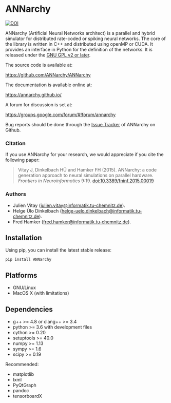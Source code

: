 # ANNarchy 

[![DOI](https://zenodo.org/badge/57382690.svg)](https://zenodo.org/badge/latestdoi/57382690)


ANNarchy (Artificial Neural Networks architect) is a parallel and hybrid simulator for distributed rate-coded or spiking neural networks. The core of the library is written in C++ and distributed using openMP or CUDA. It provides an interface in Python for the definition of the networks. It is released under the [GNU GPL v2 or later](http://www.gnu.org/licenses/gpl.html).

The source code is available at:

<https://github.com/ANNarchy/ANNarchy>

The documentation is available online at:

<https://annarchy.github.io/>

A forum for discussion is set at:

<https://groups.google.com/forum/#!forum/annarchy>

Bug reports should be done through the [Issue Tracker](https://github.com/ANNarchy/ANNarchy/issues) of ANNarchy on Github.

### Citation

If you use ANNarchy for your research, we would appreciate if you cite the following paper:

> Vitay J, Dinkelbach HÜ and Hamker FH (2015). ANNarchy: a code generation approach to neural simulations on parallel hardware. *Frontiers in Neuroinformatics* 9:19. [doi:10.3389/fninf.2015.00019](http://dx.doi.org/10.3389/fninf.2015.00019)

### Authors

* Julien Vitay (julien.vitay@informatik.tu-chemnitz.de).
* Helge Ülo Dinkelbach (helge-uelo.dinkelbach@informatik.tu-chemnitz.de).
* Fred Hamker (fred.hamker@informatik.tu-chemnitz.de).


## Installation

Using pip, you can install the latest stable release:

```
pip install ANNarchy
```

## Platforms

* GNU/Linux
* MacOS X (with limitations)

## Dependencies

* g++ >= 4.8 or clang++ >= 3.4
* python >= 3.6 with development files
* cython >= 0.20
* setuptools >= 40.0
* numpy >= 1.13
* sympy >= 1.6
* scipy >= 0.19

Recommended:

* matplotlib
* lxml 
* PyQtGraph 
* pandoc 
* tensorboardX
